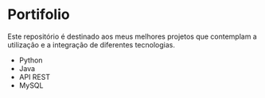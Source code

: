 <h1> Portifolio </h1>

Este repositório é destinado aos meus melhores projetos que contemplam a utilização e a integração de diferentes tecnologias.

<ul>
  <li> Python </li>
  <li> Java </li>
  <li> API REST </li>
  <li> MySQL </li>
</ul>

<Felipe> 
